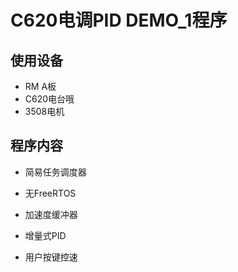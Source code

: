 # C620电调PID DEMO_1程序

## 使用设备

- RM A板
- C620电台哦
- 3508电机

## 程序内容

- 简易任务调度器

- 无FreeRTOS
- 加速度缓冲器
- 增量式PID
- 用户按键控速